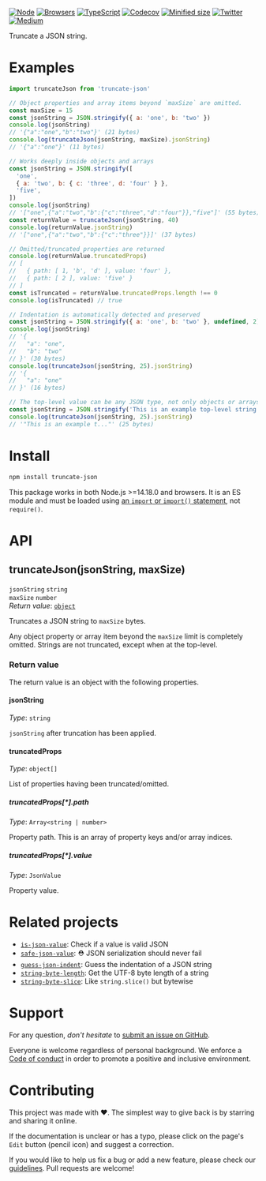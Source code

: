 [![Node](https://img.shields.io/badge/-Node.js-808080?logo=node.js&colorA=404040&logoColor=66cc33)](https://www.npmjs.com/package/truncate-json)
[![Browsers](https://img.shields.io/badge/-Browsers-808080?logo=firefox&colorA=404040)](https://unpkg.com/truncate-json?module)
[![TypeScript](https://img.shields.io/badge/-Typed-808080?logo=typescript&colorA=404040&logoColor=0096ff)](/types/main.d.ts)
[![Codecov](https://img.shields.io/badge/-Tested%20100%25-808080?logo=codecov&colorA=404040)](https://codecov.io/gh/ehmicky/truncate-json)
[![Minified size](https://img.shields.io/bundlephobia/minzip/truncate-json?label&colorA=404040&colorB=808080&logo=webpack)](https://bundlephobia.com/package/truncate-json)
[![Twitter](https://img.shields.io/badge/-Twitter-808080.svg?logo=twitter&colorA=404040)](https://twitter.com/intent/follow?screen_name=ehmicky)
[![Medium](https://img.shields.io/badge/-Medium-808080.svg?logo=medium&colorA=404040)](https://medium.com/@ehmicky)

Truncate a JSON string.

# Examples

```js
import truncateJson from 'truncate-json'

// Object properties and array items beyond `maxSize` are omitted.
const maxSize = 15
const jsonString = JSON.stringify({ a: 'one', b: 'two' })
console.log(jsonString)
// '{"a":"one","b":"two"}' (21 bytes)
console.log(truncateJson(jsonString, maxSize).jsonString)
// '{"a":"one"}' (11 bytes)
```

```js
// Works deeply inside objects and arrays
const jsonString = JSON.stringify([
  'one',
  { a: 'two', b: { c: 'three', d: 'four' } },
  'five',
])
console.log(jsonString)
// '["one",{"a":"two","b":{"c":"three","d":"four"}},"five"]' (55 bytes)
const returnValue = truncateJson(jsonString, 40)
console.log(returnValue.jsonString)
// '["one",{"a":"two","b":{"c":"three"}}]' (37 bytes)

// Omitted/truncated properties are returned
console.log(returnValue.truncatedProps)
// [
//   { path: [ 1, 'b', 'd' ], value: 'four' },
//   { path: [ 2 ], value: 'five' }
// ]
const isTruncated = returnValue.truncatedProps.length !== 0
console.log(isTruncated) // true
```

```js
// Indentation is automatically detected and preserved
const jsonString = JSON.stringify({ a: 'one', b: 'two' }, undefined, 2)
console.log(jsonString)
// '{
//   "a": "one",
//   "b": "two"
// }' (30 bytes)
console.log(truncateJson(jsonString, 25).jsonString)
// '{
//   "a": "one"
// }' (16 bytes)
```

```js
// The top-level value can be any JSON type, not only objects or arrays
const jsonString = JSON.stringify('This is an example top-level string')
console.log(truncateJson(jsonString, 25).jsonString)
// '"This is an example t..."' (25 bytes)
```

# Install

```bash
npm install truncate-json
```

This package works in both Node.js >=14.18.0 and browsers. It is an ES module
and must be loaded using
[an `import` or `import()` statement](https://gist.github.com/sindresorhus/a39789f98801d908bbc7ff3ecc99d99c),
not `require()`.

# API

## truncateJson(jsonString, maxSize)

`jsonString` `string`\
`maxSize` `number`\
_Return value_: [`object`](#return-value)

Truncates a JSON string to `maxSize` bytes.

Any object property or array item beyond the `maxSize` limit is completely
omitted. Strings are not truncated, except when at the top-level.

### Return value

The return value is an object with the following properties.

#### jsonString

_Type_: `string`

`jsonString` after truncation has been applied.

#### truncatedProps

_Type_: `object[]`

List of properties having been truncated/omitted.

##### truncatedProps[*].path

_Type_: `Array<string | number>`

Property path. This is an array of property keys and/or array indices.

##### truncatedProps[*].value

_Type_: `JsonValue`

Property value.

# Related projects

- [`is-json-value`](https://github.com/ehmicky/is-json-value): Check if a value
  is valid JSON
- [`safe-json-value`](https://github.com/ehmicky/safe-json-value): ⛑️ JSON
  serialization should never fail
- [`guess-json-indent`](https://github.com/ehmicky/guess-json-indent): Guess the
  indentation of a JSON string
- [`string-byte-length`](https://github.com/ehmicky/string-byte-length): Get the
  UTF-8 byte length of a string
- [`string-byte-slice`](https://github.com/ehmicky/string-byte-slice): Like
  `string.slice()` but bytewise

# Support

For any question, _don't hesitate_ to [submit an issue on GitHub](../../issues).

Everyone is welcome regardless of personal background. We enforce a
[Code of conduct](CODE_OF_CONDUCT.md) in order to promote a positive and
inclusive environment.

# Contributing

This project was made with ❤️. The simplest way to give back is by starring and
sharing it online.

If the documentation is unclear or has a typo, please click on the page's `Edit`
button (pencil icon) and suggest a correction.

If you would like to help us fix a bug or add a new feature, please check our
[guidelines](CONTRIBUTING.md). Pull requests are welcome!

<!-- Thanks go to our wonderful contributors: -->

<!-- ALL-CONTRIBUTORS-LIST:START -->
<!-- prettier-ignore -->
<!--
<table><tr><td align="center"><a href="https://twitter.com/ehmicky"><img src="https://avatars2.githubusercontent.com/u/8136211?v=4" width="100px;" alt="ehmicky"/><br /><sub><b>ehmicky</b></sub></a><br /><a href="https://github.com/ehmicky/truncate-json/commits?author=ehmicky" title="Code">💻</a> <a href="#design-ehmicky" title="Design">🎨</a> <a href="#ideas-ehmicky" title="Ideas, Planning, & Feedback">🤔</a> <a href="https://github.com/ehmicky/truncate-json/commits?author=ehmicky" title="Documentation">📖</a></td></tr></table>
 -->
<!-- ALL-CONTRIBUTORS-LIST:END -->
